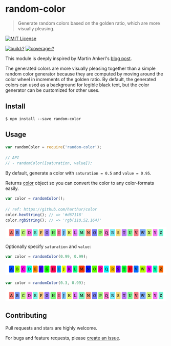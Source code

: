 # random-color

> Generate random colors based on the golden ratio, which are more visually pleasing.
  
[![MIT License](https://img.shields.io/badge/license-MIT_License-green.svg?style=flat-square)](https://github.com/mock-end/random-color/blob/master/LICENSE)

[![build:?](https://img.shields.io/travis/mock-end/random-color/master.svg?style=flat-square)](https://travis-ci.org/mock-end/random-color)
[![coverage:?](https://img.shields.io/coveralls/mock-end/random-color/master.svg?style=flat-square)](https://coveralls.io/github/mock-end/random-color)
  

This module is deeply inspired by Martin Ankerl's [blog post](http://martin.ankerl.com/2009/12/09/how-to-create-random-colors-programmatically/). 

The generated colors are more visually pleasing together than a simple random color generator because they are computed by moving around the color wheel in increments of the golden ratio. By default, the generated colors can used as a background for legible black text, but the color generator can be customized for other uses.


## Install

```
$ npm install --save random-color
```

## Usage

```js
var randomColor = require('random-color');

// API
// - randomColor([saturation, value]);
```

By default, generate a color with `saturation = 0.5` and `value = 0.95`. 

Returns [color](https://github.com/harthur/color) object so you can convert the color to any color-formats easily.

```js
var color = randomColor();

// ref: https://github.com/harthur/color
color.hexString(); // => '#d67118'
color.rgbString(); // => 'rgb(110,52,164)'
```
![saturation=0.5, value=0.95](img/1.png?raw=true "saturation=0.5, value=0.95")


Optionally specify `saturation` and `value`:

```js
var color = randomColor(0.99, 0.99);
```
![saturation=0.99, value=0.99](img/2.png?raw=true "saturation=0.99, value=0.99")

```js
var color = randomColor(0.3, 0.99);
```
![saturation=0.3, value=0.99](img/1.png?raw=true "saturation=0.3, value=0.99")

## Contributing

Pull requests and stars are highly welcome.

For bugs and feature requests, please [create an issue](https://github.com/mock-end/random-color/issues/new).
